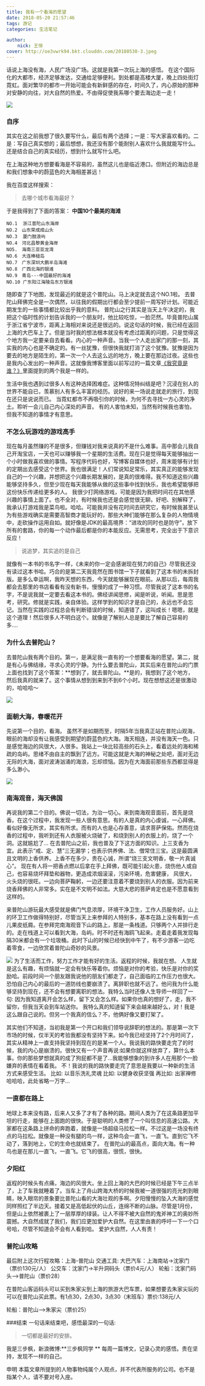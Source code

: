 ```yaml
---
title: 我有一个看海的愿望
date: 2018-05-20 21:57:46
tags: 游记
categories: 生活笔记

author:
	nick: 王恒
cover: http://oe3vwrk94.bkt.clouddn.com/20180530-3.jpeg
---
```


话说上海没有海，人民广场没广场。这就是我第一次玩上海的感悟。
在这个国际化的大都市，经济足够发达，交通给足够便利。到处都是高楼大厦，晚上四处街灯霓虹。面对繁华的都市一开始可能会有新鲜感的存在，时间久了，内心原始的那种对安静的向往，对大自然的热爱。不由得促使我系哪个要去海边走一走！
<!-- more -->

![](http://oe3vwrk94.bkt.clouddn.com/20180527-1.jpg)

### 自序
其实在这之前我想了很久要写什么，最后有两个选择；一是：写大家喜欢看的。二是：写自己真实想的；最后想想，我还没有那个能耐别人喜欢什么我就能写什么。还是结合自己的真实经历，想到什么就写什么吧。

在上海这种地方想要看海是不容易的，虽然这儿也是临近港口。但附近的海边总是和我们想象中的蔚蓝色的大海相差甚远！

我在百度这样搜索：

> 去哪个城市看海最好？

于是我得到了下面的答案：
**中国10个最美的海滩**
```
NO.1  浙江普陀山东海岸
NO.2　山东荣成成山头 
NO.3  厦门鼓浪屿 
NO.4　河北昌黎黄金海岸
NO5.　海南三亚亚龙湾
NO.6　大连棒槌岛
NO.7　广东深圳大鹏半岛海滩 
NO.8　广西北海的银滩
NO.9　青岛---中国最好的海滩
NO.10 广东阳江海陵岛东方银滩
```
随即查了下地图，发现最近的就是这个普陀山。马上决定就去这个NO.1啦。
去普陀山拜佛完全是一次偶然，以往我的假期出行都会至少提前一周写好计划。可能近期发生的一些事情都比较出乎我的意料。
普陀山之行其实是当天上午决定的，我把这个临时性的计划告诉我的一个朋友时，他比较吃惊，一脸茫然。毕竟普陀山属于浙江省宁波市，距离上海相对来说还是很远的。说这句话的时候，我已经在返回上海的大巴车上了。但是当时我的想法根本就没有考虑过距离的问题，只是觉得这个地方我一定要亲自去看看。内心的一种声音。当我一个人走出家门的那一刻，其实我的内心也是不确定的。有一丝犹豫，但很快我就打消了这个犹豫。犹豫是因为要去的地方是陌生的，第一次一个人去这么远的地方，晚上要在那边过夜。这些也是我内心发出的一种声音。这就像我博客里面以前写过的一篇文章[《我究竟是谁？》](http://adymilk.cn/2016/12/14/%E6%88%91%E7%A9%B6%E7%AB%9F%E6%98%AF%E8%B0%81%EF%BC%9F/)里面提到的两个我是一样的。

生活中我也遇到过很多人有这种选择困难症。这种情况特纠结是吧？沉浸在别人的世界不能自已，羡慕别人有多么丰富的经历。说好的来一场说走就走的旅行，到现在还只是说说而已。 当霓虹都市不再吸引你的时候，为何不去寻找一方心灵的净土。聆听一会儿自己内心深处的声音。 有的人害怕未知，当然有时候我也害怕，但我不知道的事情才有意思。

### 不怎么玩游戏的游戏高手
现在每月虽然赚的不是很多，但赚钱对我来说真的不是什么难事。高中那会儿我自己开淘宝店，一天也可以赚够我一个星期的生活费。现在只是觉得每天能够抽出一个小时做我喜欢做的事情。写程序代码也好，写博客自媒体也好，周末能够有计划的定期出去感受这个世界。我也很满足！人们常说知足常乐，其实真正的能够发现自己的一个兴趣，并想把这个兴趣长期发展的，是真的很难得。我不知道这些兴趣能够坚持多久，但至少现在每天我能够从做的这些事中找到快乐，我也希望能够把这份快乐传递给更多的人。
我很少打网络游戏，可能是因为我把时间花在其他感兴趣的事情上面了。也不全对，有时候我也还是会感觉很无聊。好吧、别解释了，我承认打游戏我是菜鸟啦。哈哈。可能我并没有花时间去研究它，有时候我甚至认为有些游戏确实是需要高智商才能玩好的，那些大神们能够在那么复杂的人物情境中，走砍操作运用自如。就好像是JDK的最高境界：“进攻的同时也是防守”，放下所有的套路，你的每一个动作最后都是你的本能反应。无需思考，完全出于下意识反应！

> 说追梦，其实追的是自己

就像有一本书的书名字一样，《未来的你一定会感谢现在努力的自己》尽管我还没有读过这本书哈。巧合的是第二天我竟然在图书馆一下子就看到了这本书的未拆封版。是多么幸运啊，我昨天想的东西，今天就能够展现在眼前。从那以后，每周我都会去那里的书店看看有没有新书，慢慢的成了一种习惯。尽管我说了这本书的名字，不是说我就一定要去看这本书的。佛经讲闻思修，闻是听说，听闻。思是思考，研究。修就是实践，亲自体验。这样学到的知识才是自己的，永远也不会忘记。当然在实践的过程总会有判断错误的时候，知道错了，这叫成长！嗯嗯，就是这个道理！然后很多人不明白这个。就像是了解别人总是要比了解自己容易的多....

### 为什么去普陀山？
去普陀山我有两个目的。第一，是满足我一直有的一个想要看海的愿望。第二，就是有心与佛结缘，寻求心灵的宁静。为什么要去普陀山，其实后来在普陀山的门票上面也找到了这个答案：**想到了，就去普陀山。**是的，我想到了这个地方，然后我真的就来了。这个事情从想到到来到不到6个小时。现在想想这还是很激动的，哈哈哈～

![](http://oe3vwrk94.bkt.clouddn.com/%E8%A7%82%E9%9F%B3%E8%B7%B3.jpg)
### 面朝大海，春暖花开
先说第一个目的，看海。 虽然不是如期而至，时隔5年当我真正站在普陀山观海，眼前的海却没有让我感受到期望的蔚蓝色的大海。海天相连，并没有海天一色。只是感觉海边的风很大，人很多。我站上一块比较高些的石头上，看着远处的海和稀疏的岛屿。思绪不由自主的飘到了远方。可能这就是大海的神秘之处吧，面对无边无际的大海，面对波涛汹涌的海浪，忘却烦恼。因为在大海面前那些东西都显得是多么渺小。

![](http://oe3vwrk94.bkt.clouddn.com/%E8%A7%82%E9%9F%B3.jpg)
### 南海观音，海天佛国
再说我的第二个目的。佛说一切法，为治一切心。来到南海观音面前，首先是烧香。在这个过程中，我发现一些人很有意思。有的人是真的内心虔诚，一心拜佛。看似好像无所求，其实有所求。而有的人也是心存善意，请求菩萨保佑。然而在烧香的过程中，我听到还有人衣服被火烧破了，和烧到别人的衣服上的，烧了一个洞。这就尴尬了…
在去普陀山之前，我也普及了下这方面的知识。上三支香为宜。此表示“戒、定、慧”三无漏学；也表示供养佛、法、僧常住三宝。这是最圆满且文明的上香供养。上香不在多少，贵在心诚，所谓“烧三支文明香，敬一片真诚心”。
现在有人将一把香点燃以后拿在手上拜佛，既可能引起火患，烧伤他人或自己，也容易烧坏拜垫和器物，更造成浓烟滚滚，污染环境，危害健康， 风很大，火头烧的很旺。一边向菩萨鞠躬，一边还要注意着不要烧到别人的衣服。因为前来烧香拜佛的人非常多。实在是不文明不如法。大慈大悲的菩萨肯定也是不愿意看到这样的。

来普陀山游玩最大感受就是佛门气息浓厚，环境干净卫生，工作人员服务好。山上的环卫工作做得特别好，尽管当天上来参拜的人特别多，基本在路上没有看到一点儿果皮纸屑。在参拜完南海观音下山的路上，那是一条栈道。只够两个人并排行走的。走在栈道上可以看到大海，岛屿。时不时还有海鸥飞起来。走着走着我发现每隔30米都会有一个垃圾桶。此时下山的时候已经快到中午了，有不少游客一边吃着零食，一边欣赏着普陀山奇妙的风景。

![](http://oe3vwrk94.bkt.clouddn.com/%E6%B5%B7.jpg)
为了生活而工作，努力工作才能有好的生活。返程的时候，我就在想。
人生就是这么有趣，有烦恼就一定会有快乐等着你。烦恼是对你的考验，快乐是对你的奖励哈。前段时间一个朋友跟我说他的朋友们都走了，自己面临的工作压力也很大。恐怕自己内心的最后的一道防线也要崩溃了。离辞职也就不远了。他问我为什么能够坚持到现在，还不会有想要离职的想法。我特么当时还像人生导师一样回了一句: 因为我知道离开会怎么样，留下又会怎么样。如果你也真的想好了，走，我不留你，但我当天会到车站送你。
我特么真的知道留下来会越来越好么，对！我是这么跟自己说的。但另一个我真的信么？不，他俩好像又要打架了。

其实他们不知道，当初我是第一个开口和我们领导说辞职的想法的。那是第一次下市场的时候，仅半天的考验我都没有坚持下来。如今我已经坚持了2个月时间了，其实从精神上一直支持我坚持到现在的是某一个人。我说我的路快要走完了的时候，我的内心是崩溃的。很快又有一个声音再说:如果你就这样放弃了，算什么本事。你的那些梦想就真的成了狗屁都不是了…我能够想象的到许多人在用那个一脸嫌弃的表情在看着我。
不！我说的我的路快要走完了意思是我要以一种新的生活方式来感受生活。
比如: 以音乐洗礼灵魂
比如: 以健身收获坚强
再比如: 出家禅修
哈哈哈，此处省略一万字…

### 一直都在路上
地球上本来没有路，后来人又多了才有了各种的路。期间人类为了在这条路更加平坦的行走，能够在上面跑的很快。于是聪明的人类修了一个叫信息的高速公路。大家都在这条路上拼命的奔跑着，就像是一场超级马拉松一样。不过这是一场没有终点的马拉松。就像是一种没有腿的鸟一样，这种鸟会一直飞，一直飞。直到它飞不动了，落到地上，它的生命也就结束了。
在普陀山的最高点，面向大海。有一种鸟也是在那儿一直飞，一直飞。它飞的很高，很慌，很快。


### 夕阳红
返程的时候头有点痛，海边的风很大。坐上回上海的大巴的时候已经是下午三点半了，上了车我就睡着了。当车上了舟山跨海大桥的时候我被一道很强的亮光刺到眼睛，映入眼帘的景象要比普陀山看的大海壮观的多啊。夕阳慢慢的坠入大海的感觉同样照红了半边天。接着又是高低起伏的山丘，连绵不断的山脉。尽管是1月份，但是山上依然被裹上了一层厚厚的绿装。让人不得不被大自然的鬼斧神工的奥妙所震撼。大自然成就了我们，我们应更加爱护大自然。在这里由衷的呼吁一下一个口号哈，尽管不知道会不会有人看到哈。
爱护大自然，人人有责！

### 普陀山攻略
最后附上这次行程攻略：上海-普陀山
交通工具:
	大巴汽车：上海南站->沈家门（票价130元/人）
	公交车：沈家门->半升洞码头（票价4元/人）
	轮船：沈家门码头—>普陀山（票价28）

在普陀山客运码头可以买到朱家尖到上海的旅游大巴车票，如果想要去朱家尖玩的可以在普陀山买此票。有1点30，2点30，3点30（末班车）票价:138元/人

轮船：普陀山—>朱家尖（票价25）

###结束
一句话来结束吧，感悟最深的一句话:
>一切都是最好的安排。

我是三步枫，新浪微博:**三步枫同学 **
每周一篇博文，记录心灵的感悟。贵在坚持，发现不一样的自己。

申明
本篇文章所提到的人物事物纯属个人观点，并不代表所服务的公司。也不是指某个人，请不要对号入座。